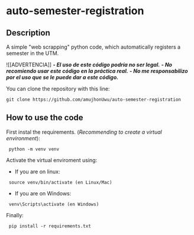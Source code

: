 # auto-semester-registration

## Description
A simple "web scrapping" python code, which automatically registers a semester in the UTM.

![[ADVERTENCIA]]
***- El uso de este código podría no ser legal.***
***- No recomiendo usar este código en la práctica real.***
***- No me responsabilizo por el uso que se le puede dar a este código.***

You can clone the repository with this line:
```
git clone https://github.com/amujhonUwu/auto-semester-registration
```

## How to use the code
First instal the requirements. (*Recommending to create a virtual environment*):
```
 python -m venv venv
```
Activate the virtual enviroment using:
- If you are on linux:
```
 source venv/bin/activate (en Linux/Mac)
```
- If you are on Windows:
```
 venv\Scripts\activate (en Windows)
```
Finally:
```
 pip install -r requirements.txt
```
